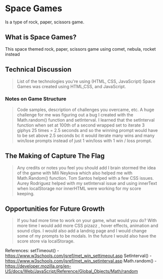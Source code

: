 # Space Games
Is a type of rock, paper, scissors game.



## What is Space Games?
  This space themed rock, paper, scissors game using comet, nebula, rocket instead

## Technical Discussion

> List of the technologies you're using (HTML, CSS, JavaScript)
Space Games was created using HTML,CSS, and JavaScript.


### Notes on Game Structure

> Code samples, description of challenges you overcame, etc.
A huge challenge for me was figuring out  a bug I created with the Math.random() function and setInterval.  I learned that the setInterval function when set at 100th of a second wrapped set to iterate 3 giphys 25 times = 2.5 seconds and so the winning prompt would have to be set above 2.5 seconds bc it would iterate many wins and many win/lose prompts instead of just 1 win/loss with 1 win / loss prompt. 

## The Making of Capture The Flag

> Any credits or notes you feel you should add
 I brain stormed the idea of the game with Mili Neykova which also helped me with Math.Random() function.  Tom Santos helped with a few CSS issues.  Aurey Rodriguez helped with my setInterval issue and using innerText when localStorage nor innerHTML were working for my score keeping.
  

## Opportunities for Future Growth

> If you had more time to work on your game, what would you do?
With more time I would add more CSS pizazz , hover effects, animation and sound clips. I would also add a landnig page and I would change some of my prompts to be modals.  In the future I would also have the score store via localStorage.

References:
setTimeout() - https://www.w3schools.com/jsref/met_win_settimeout.asp 
SetInterval() - 
https://www.w3schools.com/jsref/met_win_setinterval.asp
Math.random() - https://developer.mozilla.org/en-US/docs/Web/JavaScript/Reference/Global_Objects/Math/random 